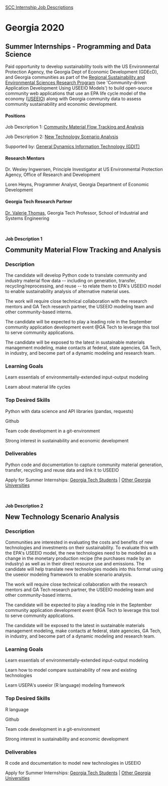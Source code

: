 [SCC Internship Job Descriptions](http://smartcities.gatech.edu/2020-scc-internship-job-descriptions)

# Georgia 2020 

## Summer Internships - Programming and Data Science

Paid opportunity to develop sustainability tools with the US Environmental Protection Agency, the Georgia Dept of Economic Development (GDEcD), and Georgia communities
as part of the [Regional Sustainability and Environmental Sciences Research Program](https://www.epa.gov/research/regional-sustainability-and-environmental-sciences-research-program-reses)
(see 'Community-driven Application Development Using USEEIO Models') to build open-source community web applications that
use an EPA life cycle model of the economy ([USEEIO](https://www.google.com/search?q=USEEIO)) along with Georgia community data to assess community sustainability and economic development.<br>


#### Positions

Job Description 1: [Community Material Flow Tracking and Analysis](#community-material-flow)

Job Description 2: [New Technology Scenario Analysis](#scenario-analysis)

Supported by: [General Dynamics Information Technology (GDIT)](https://www.gdit.com/)  


#### Research Mentors
Dr. Wesley Ingwersen, Principle Investigator at US Environmental Protection Agency, Office of Research and Development

Loren Heyns, Programmer Analyst, Georgia Department of Economic Development  

#### Georgia Tech Research Partner
[Dr. Valerie Thomas](https://www.isye.gatech.edu/users/valerie-thomas), Georgia Tech Professor, School of Industrial and Systems Engineering

<a name="community-material-flow"></a><br><br>
<b>Job Description 1</b><h2 style='margin-top:0px;padding-top:0px'>Community Material Flow Tracking and Analysis</h2>

### Description
The candidate will develop Python code to translate community and industry material flow data
 -- including on generation, transfer, recycling/reprocessing, and reuse -- to relate them to EPA's USEEIO model to enable 
 sustainability analysis of alternative material uses.   

The work will require close technical collaboration with the research mentors and GA Tech research partner, the USEEIO modeling team
 and other community-based interns.

The candidate will be expected to play a leading role in the September community application
 development event @GA Tech to leverage this tool to serve community applications.

The candidate will be exposed to the latest in sustainable materials management modeling, make contacts at
federal, state agencies, GA Tech, in industry, and become part of a dynamic modeling and research team.

### Learning Goals
Learn essentials of environmentally-extended input-output modeling

Learn about material life cycles

### Top Desired Skills
Python with data science and API libraries (pandas, requests)

Github

Team code development in a git-environment

Strong interest in sustainability and economic development

### Deliverables
Python code and documentation to capture community material generation, transfer, recycling and reuse data and link it to USEEIO

Apply for Summer Internships: <a href="http://smartcities.gatech.edu/gscc-application" target="gatechapp">Georgia Tech Students</a> | 
<a href="https://model.georgia.org" target="gaother">Other Georgia Universities</a>  


<a name="scenario-analysis"></a><br><br>
<b>Job Description 2</b>
<h2 style='margin-top:0px;padding-top:0px'>New Technology Scenario Analysis</h2>

### Description
Communities are interested in evaluating the costs and benefits of new technologies and investments on their sustainability.
To evaluate this with the EPA's USEEIO model, the new technologies need to be modeled as a change in the monetary production
recipe (the purchases made by an industry) as well as in their direct resource use and emissions. The candidate will help
translate new technologies models into this format using the useeior modeling framework to enable scenario analysis.

The work will require close technical collaboration with the research mentors and GA Tech research partner, the USEEIO modeling team
 and other community-based interns.

The candidate will be expected to play a leading role in the September community application
 development event @GA Tech to leverage this tool to serve community applications.

The candidate will be exposed to the latest in sustainable materials management modeling, make contacts at
federal, state agencies, GA Tech, in industry, and become part of a dynamic modeling and research team.


### Learning Goals
Learn essentials of environmentally-extended input-output modeling

Learn how to model compare sustainability of new and existing technologies

Learn USEPA's useeior (R language) modeling framework

### Top Desired Skills
R language

Github

Team code development in a git-environment

Strong interest in sustainability and economic development

### Deliverables
R code and documentation to model new technologies in USEEIO  

Apply for Summer Internships: <a href="http://smartcities.gatech.edu/gscc-application" target="gatechapp">Georgia Tech Students</a> | 
<a href="https://model.georgia.org" target="gaother">Other Georgia Universities</a>  
